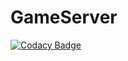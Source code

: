 # GameServer
[![Codacy Badge](https://api.codacy.com/project/badge/Grade/caa5ac83f881412782d790466e4f11d2)](https://app.codacy.com/manual/Ashime/GameServer?utm_source=github.com&utm_medium=referral&utm_content=Ashime/GameServer&utm_campaign=Badge_Grade_Dashboard)